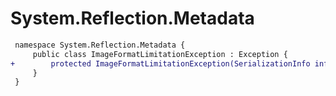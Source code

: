 # System.Reflection.Metadata

``` diff
 namespace System.Reflection.Metadata {
     public class ImageFormatLimitationException : Exception {
+        protected ImageFormatLimitationException(SerializationInfo info, StreamingContext context);
     }
 }
```

